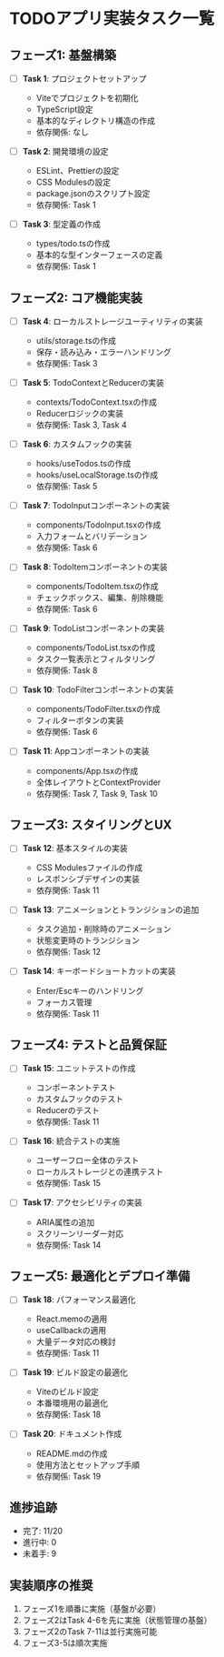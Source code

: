 # TODOアプリ実装タスク一覧

## フェーズ1: 基盤構築

- [ ] **Task 1**: プロジェクトセットアップ
  - Viteでプロジェクトを初期化
  - TypeScript設定
  - 基本的なディレクトリ構造の作成
  - 依存関係: なし

- [ ] **Task 2**: 開発環境の設定
  - ESLint、Prettierの設定
  - CSS Modulesの設定
  - package.jsonのスクリプト設定
  - 依存関係: Task 1

- [ ] **Task 3**: 型定義の作成
  - types/todo.tsの作成
  - 基本的な型インターフェースの定義
  - 依存関係: Task 1

## フェーズ2: コア機能実装

- [ ] **Task 4**: ローカルストレージユーティリティの実装
  - utils/storage.tsの作成
  - 保存・読み込み・エラーハンドリング
  - 依存関係: Task 3

- [ ] **Task 5**: TodoContextとReducerの実装
  - contexts/TodoContext.tsxの作成
  - Reducerロジックの実装
  - 依存関係: Task 3, Task 4

- [ ] **Task 6**: カスタムフックの実装
  - hooks/useTodos.tsの作成
  - hooks/useLocalStorage.tsの作成
  - 依存関係: Task 5

- [ ] **Task 7**: TodoInputコンポーネントの実装
  - components/TodoInput.tsxの作成
  - 入力フォームとバリデーション
  - 依存関係: Task 6

- [ ] **Task 8**: TodoItemコンポーネントの実装
  - components/TodoItem.tsxの作成
  - チェックボックス、編集、削除機能
  - 依存関係: Task 6

- [ ] **Task 9**: TodoListコンポーネントの実装
  - components/TodoList.tsxの作成
  - タスク一覧表示とフィルタリング
  - 依存関係: Task 8

- [ ] **Task 10**: TodoFilterコンポーネントの実装
  - components/TodoFilter.tsxの作成
  - フィルターボタンの実装
  - 依存関係: Task 6

- [ ] **Task 11**: Appコンポーネントの実装
  - components/App.tsxの作成
  - 全体レイアウトとContextProvider
  - 依存関係: Task 7, Task 9, Task 10

## フェーズ3: スタイリングとUX

- [ ] **Task 12**: 基本スタイルの実装
  - CSS Modulesファイルの作成
  - レスポンシブデザインの実装
  - 依存関係: Task 11

- [ ] **Task 13**: アニメーションとトランジションの追加
  - タスク追加・削除時のアニメーション
  - 状態変更時のトランジション
  - 依存関係: Task 12

- [ ] **Task 14**: キーボードショートカットの実装
  - Enter/Escキーのハンドリング
  - フォーカス管理
  - 依存関係: Task 11

## フェーズ4: テストと品質保証

- [ ] **Task 15**: ユニットテストの作成
  - コンポーネントテスト
  - カスタムフックのテスト
  - Reducerのテスト
  - 依存関係: Task 11

- [ ] **Task 16**: 統合テストの実施
  - ユーザーフロー全体のテスト
  - ローカルストレージとの連携テスト
  - 依存関係: Task 15

- [ ] **Task 17**: アクセシビリティの実装
  - ARIA属性の追加
  - スクリーンリーダー対応
  - 依存関係: Task 14

## フェーズ5: 最適化とデプロイ準備

- [ ] **Task 18**: パフォーマンス最適化
  - React.memoの適用
  - useCallbackの適用
  - 大量データ対応の検討
  - 依存関係: Task 11

- [ ] **Task 19**: ビルド設定の最適化
  - Viteのビルド設定
  - 本番環境用の最適化
  - 依存関係: Task 18

- [ ] **Task 20**: ドキュメント作成
  - README.mdの作成
  - 使用方法とセットアップ手順
  - 依存関係: Task 19

## 進捗追跡

- 完了: 11/20
- 進行中: 0
- 未着手: 9

## 実装順序の推奨

1. フェーズ1を順番に実施（基盤が必要）
2. フェーズ2はTask 4-6を先に実施（状態管理の基盤）
3. フェーズ2のTask 7-11は並行実施可能
4. フェーズ3-5は順次実施
